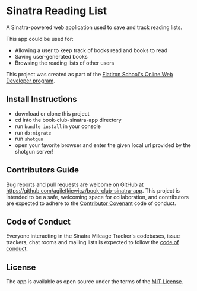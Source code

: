 # Sinatra Reading List

A Sinatra-powered web application used to save and track reading lists.

This app could be used for:
* Allowing a user to keep track of books read and books to read
* Saving user-generated books
* Browsing the reading lists of other users

This project was created as part of the [Flatiron School's Online Web Developer program](https://flatironschool.com/).

## Install Instructions

- download or clone this project
- cd into the book-club-sinatra-app directory
- run `bundle install` in your console
- run `db:migrate`
- run `shotgun`
- open your favorite browser and enter the given local url provided by the shotgun server!

## Contributors Guide

Bug reports and pull requests are welcome on GitHub at https://github.com/agiletkiewicz/book-club-sinatra-app. This project is intended to be a safe, welcoming space for collaboration, and contributors are expected to adhere to the [Contributor Covenant](http://contributor-covenant.org) code of conduct.

## Code of Conduct

Everyone interacting in the Sinatra Mileage Tracker's codebases, issue trackers, chat rooms and mailing lists is expected to follow the [code of conduct](https://github.com/mbade1/mileage_tracker/CODE_OF_CONDUCT.md).

## License

The app is available as open source under the terms of the [MIT License](https://opensource.org/licenses/MIT).
